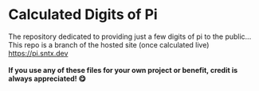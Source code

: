 # Calculated Digits of Pi
The repository dedicated to providing just a few digits of pi to the public...
This repo is a branch of the hosted site (once calculated live) <a href="https://pi.sntx.dev">https://pi.sntx.dev</a>
<br><br>
**If you use any of these files for your own project or benefit, credit is always appreciated! 😋**

